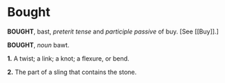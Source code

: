 # Bought

**BOUGHT**, bast, _preterit tense_ and _participle passive_ of buy. \[See [[Buy]].\]

**BOUGHT**, _noun_ bawt.

**1.** A twist; a link; a knot; a flexure, or bend.

**2.** The part of a sling that contains the stone.